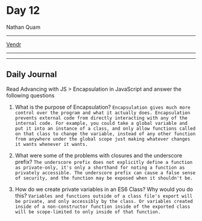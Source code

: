 # Day 12
Nathan Quam

---

[Vendr](https://github.com/NathanMQuam/Vendr)

---
---

## Daily Journal

Read Advancing with JS > Encapsulation in JavaScript and answer the following questions

1. What is the purpose of Encapsulation?
`Encapsulation gives much more control over the program and what it actually does. Encapsulation prevents external code from directly interacting with any of the internal code. For example, you could take a global variable and put it into an instance of a class, and only allow functions called on that class to change the variable, instead of any other function from anywhere under the global scope just making whatever changes it wants whenever it wants.`

2. What were some of the problems with closures and the underscore prefix?
`The underscore prefix does not explicitly define a function as private-only, it's only a shorthand for noting a function as privately accessible. The underscore prefix can cause a false sense of security, and the function may be exposed when it shouldn't be.`

3. How do we create private variables in an ES6 Class? Why would you do this?
`Variables and functions outside of a class file's export will be private, and only accessibly by the class. Or variables created inside of a non-constructor function inside of the exported class will be scope-limited to only inside of that function.`
